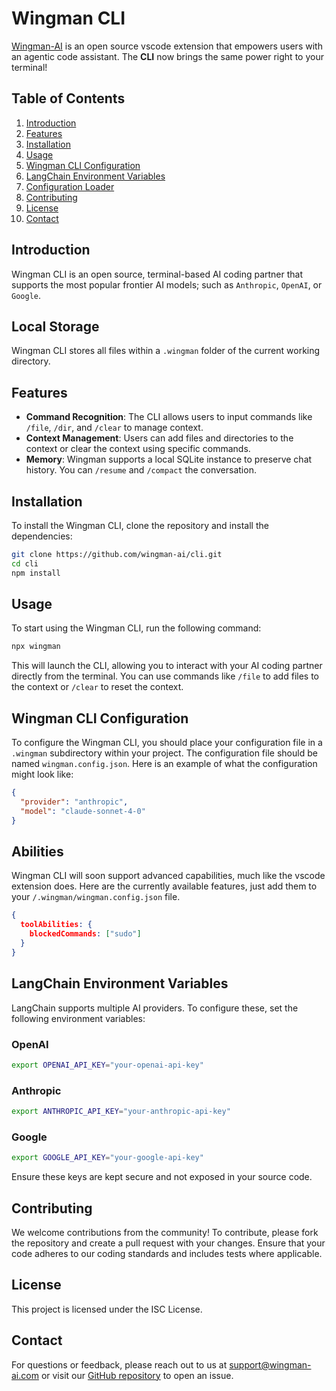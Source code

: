 # Wingman CLI

[Wingman-AI](https://marketplace.visualstudio.com/items?itemName=WingMan.wing-man) is an open source vscode extension that empowers users with an agentic code assistant. The **CLI** now brings the same power right to your terminal!

## Table of Contents
1. [Introduction](#introduction)
2. [Features](#features)
3. [Installation](#installation)
4. [Usage](#usage)
5. [Wingman CLI Configuration](#wingman-cli-configuration)
6. [LangChain Environment Variables](#langchain-environment-variables)
7. [Configuration Loader](#configuration-loader)
8. [Contributing](#contributing)
9. [License](#license)
10. [Contact](#contact)

## Introduction
Wingman CLI is an open source, terminal-based AI coding partner that supports the most popular frontier AI models; such as `Anthropic`, `OpenAI`, or `Google`.

## Local Storage
Wingman CLI stores all files within a `.wingman` folder of the current working directory.

## Features
- **Command Recognition**: The CLI allows users to input commands like `/file`, `/dir`, and `/clear` to manage context.
- **Context Management**: Users can add files and directories to the context or clear the context using specific commands.
- **Memory**: Wingman supports a local SQLite instance to preserve chat history. You can `/resume` and `/compact` the conversation.

## Installation
To install the Wingman CLI, clone the repository and install the dependencies:

```bash
git clone https://github.com/wingman-ai/cli.git
cd cli
npm install
```

## Usage
To start using the Wingman CLI, run the following command:

```bash
npx wingman
```

This will launch the CLI, allowing you to interact with your AI coding partner directly from the terminal. You can use commands like `/file` to add files to the context or `/clear` to reset the context.

## Wingman CLI Configuration
To configure the Wingman CLI, you should place your configuration file in a `.wingman` subdirectory within your project. The configuration file should be named `wingman.config.json`. Here is an example of what the configuration might look like:

```json
{
  "provider": "anthropic",
  "model": "claude-sonnet-4-0"
}
```

## Abilities

Wingman CLI will soon support advanced capabilities, much like the vscode extension does. Here are the currently available features, just add them to your `/.wingman/wingman.config.json` file.

```json
{
  toolAbilities: {
    blockedCommands: ["sudo"]
  }
}
```

## LangChain Environment Variables
LangChain supports multiple AI providers. To configure these, set the following environment variables:

### OpenAI
```bash
export OPENAI_API_KEY="your-openai-api-key"
```

### Anthropic
```bash
export ANTHROPIC_API_KEY="your-anthropic-api-key"
```

### Google
```bash
export GOOGLE_API_KEY="your-google-api-key"
```

Ensure these keys are kept secure and not exposed in your source code.

## Contributing
We welcome contributions from the community! To contribute, please fork the repository and create a pull request with your changes. Ensure that your code adheres to our coding standards and includes tests where applicable.

## License
This project is licensed under the ISC License.

## Contact
For questions or feedback, please reach out to us at support@wingman-ai.com or visit our [GitHub repository](https://github.com/wingman-ai/cli) to open an issue.